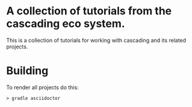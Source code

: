 # A collection of tutorials from the cascading eco system.

This is a collection of tutorials for working with cascading and its related
projects.


# Building

To render all projects do this:

    > gradle asciidoctor
